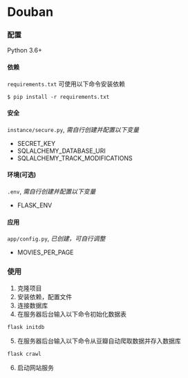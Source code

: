 # Douban

### 配置
Python 3.6+
#### 依赖
`requirements.txt` 可使用以下命令安装依赖
```
$ pip install -r requirements.txt
```

#### 安全
`instance/secure.py`, _需自行创建并配置以下变量_

- SECRET_KEY
- SQLALCHEMY_DATABASE_URI
- SQLALCHEMY_TRACK_MODIFICATIONS

#### 环境(可选)
`.env`, _需自行创建并配置以下变量_

- FLASK_ENV

#### 应用
`app/config.py`, _已创建，可自行调整_
- MOVIES_PER_PAGE

### 使用
1. 克隆项目
2. 安装依赖，配置文件
3. 连接数据库
4. 在服务器后台输入以下命令初始化数据表
```
flask initdb
```
5. 在服务器后台输入以下命令从豆瓣自动爬取数据并存入数据库
```
flask crawl
```
6. 启动网站服务
